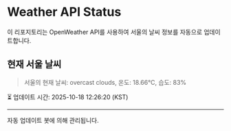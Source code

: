 
# Weather API Status

이 리포지토리는 OpenWeather API를 사용하여 서울의 날씨 정보를 자동으로 업데이트합니다.

## 현재 서울 날씨
> 서울의 현재 날씨: overcast clouds, 온도: 18.66°C, 습도: 83%

⏳ 업데이트 시간: 2025-10-18 12:26:20 (KST)

---
자동 업데이트 봇에 의해 관리됩니다.
